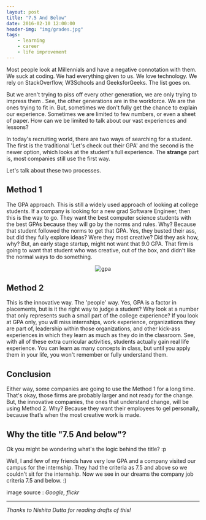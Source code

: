 ```yaml
---
layout: post
title: "7.5 And Below"
date: 2016-02-10 12:00:00
header-img: "img/grades.jpg"
tags:
    - learning
    - career
    - life improvement
---
```


Most people look at Millennials and have a negative connotation with them. We suck at coding. We had everything given to us. We love technology. We rely on StackOverflow, W3Schools and GeeksforGeeks. The list goes on. 

But we aren't trying to piss off every other generation, we are only trying to impress them . See, the other generations are in the workforce. We are the ones trying to fit in. But, sometimes we don't fully get the chance to explain our experience.  Sometimes we are limited to few numbers, or even a sheet of paper. How can we be limited to talk about our vast experiences and lessons? 


In today's recruiting world, there are two ways of searching for a student. The first is the traditional 'Let's check out their GPA' and the second is the newer option, which looks at the student's full experience. The **strange** part is, most companies still use the first way.

Let's talk about these two processes. 

## Method 1

The GPA approach. This is still a widely used approach of looking at college students. If a company is looking for a new grad Software Engineer, then this is the way to go. They want the best computer science students with the best GPAs because they will go by the norms and rules. Why? Because that student followed the norms to get that GPA. Yes, they busted their ass, but did they fully explore ideas? Were they most creative? Did they ask how, why? But, an early stage startup, might not want that 9.0 GPA. That firm is going to want that student who was creative, out of the box, and didn't like the normal ways to do something. 

<p align="center">
   <img align="centre" src="https://raw.githubusercontent.com/vicky002/vicky002.github.io/master/img/gpa.gif" alt="gpa"/>
</p>


## Method 2

This is the innovative way. The 'people' way. Yes, GPA is a factor in placements, but is it the right way to judge a student? Why look at a number that only represents such a small part of the college experience? If you look at GPA only, you will miss internships, work experience, organizations they are part of, leadership within those organizations, and other kick-ass experiences in which they learn as much as they do in the classroom. See, with all of these extra curricular activities, students actually gain real life experience. You can learn as many concepts in class, but until you apply them in your life, you won't remember or fully understand them. 

## Conclusion

Either way, some companies are going to use the Method 1 for a long time. That's okay, those firms are probably larger 
and not ready for the change. But, the innovative companies, the ones that understand change, will be using Method 2. Why? Because they want their employees to gel personally, because that’s when the most creative work is made.

## Why the title "7.5 And below"?

Ok you might be wondering what's the logic behind the title? :p 

Well, I and few of my friends have very low GPA and a company visited our campus for the internship. They had the criteria as 7.5 and above so we couldn't sit for the internship. 
Now we see in our dreams the company job criteria 7.5 and below. :) 


image source : *Google, flickr* 

---


*Thanks to Nishita Dutta for reading drafts of this!*